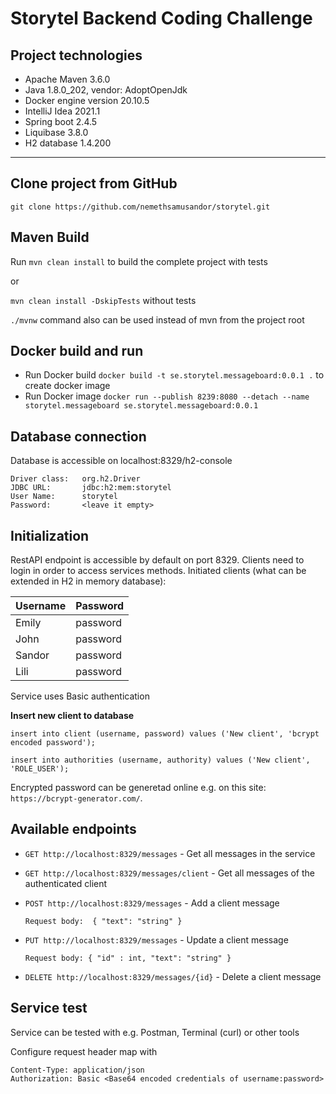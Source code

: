 # Storytel Backend Coding Challenge

## Project technologies
* Apache Maven 3.6.0
* Java 1.8.0_202, vendor: AdoptOpenJdk
* Docker engine version 20.10.5
* IntelliJ Idea 2021.1
* Spring boot 2.4.5
* Liquibase 3.8.0
* H2 database 1.4.200

---

## Clone project from GitHub
```git clone https://github.com/nemethsamusandor/storytel.git```

## Maven Build
Run ```mvn clean install``` to build the complete project with tests

or

```mvn clean install -DskipTests``` without tests

```./mvnw``` command also can be used instead of mvn from the project root

## Docker build and run
* Run Docker build ```docker build -t se.storytel.messageboard:0.0.1 .``` to create docker image
* Run Docker image ```docker run --publish 8239:8080 --detach --name storytel.messageboard se.storytel.messageboard:0.0.1```

## Database connection
Database is accessible on localhost:8329/h2-console
````
Driver class:   org.h2.Driver
JDBC URL:       jdbc:h2:mem:storytel
User Name:      storytel
Password:       <leave it empty>
````

## Initialization
RestAPI endpoint is accessible by default on port 8329.
Clients need to login in order to access services methods.
Initiated clients (what can be extended in H2 in memory database):

Username|Password
--------|---------
Emily   | password
John    | password
Sandor  | password
Lili    | password

Service uses Basic authentication

**Insert new client to database** 
````
insert into client (username, password) values ('New client', 'bcrypt encoded password');

insert into authorities (username, authority) values ('New client', 'ROLE_USER');
````

Encrypted password can be generetad online e.g. on this site: ``https://bcrypt-generator.com/``.

## Available endpoints

* ```GET http://localhost:8329/messages``` - Get all messages in the service 
* ```GET http://localhost:8329/messages/client``` - Get all messages of the authenticated client
* ```POST http://localhost:8329/messages``` - Add a client message
  
  ``Request body: 
    {
    "text": "string"
    }
  ``
* ```PUT http://localhost:8329/messages``` - Update a client message

  ``Request body:
  {
  "id" : int,
  "text": "string"
  }
  ``
* ```DELETE http://localhost:8329/messages/{id}``` - Delete a client message

## Service test
Service can be tested with e.g. Postman, Terminal (curl) or other tools

Configure request header map with
```
Content-Type: application/json
Authorization: Basic <Base64 encoded credentials of username:password>
```
